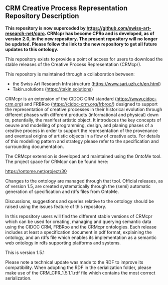 ## CRM Creative Process Representation Repository Description ##

__This repository is now superceded by https://github.com/swiss-art-research-net/cpro. CRMcpr has become CPRo and is developed, as of version 2.0, in the new repository. The present repository will no longer be updated. Please follow the link to the new repository to get all future updates to this ontology.__

This repository exists to provide a point of access for users to download the stable releases of the Creative Process Representation (CRMcpr).

This repository is maintained through a collaboration between:

- the Swiss Art Research Infrastructure (https://www.sari.uzh.ch/en.html)
- Takin.solutions (https://takin.solutions)

CRMcpr is an extension of the CIDOC CRM standard (https://www.cidoc-crm.org) and FRBRoo (https://cidoc-crm.org/frbroo/) designed to support the representation of creative processes in their historical evolution through different phases with different products (informational and physical) down to, potentially, the manifest artistic object. It introduces the key concepts of oeuvre and modelling of programming, design, and planing phases of a creative process in order to support the representation of the provenance and eventual origins of artistic objects in a flow of creative acts. For details of this modelling pattern and strategy please refer to the specification and surrounding documentation.

The CRMcpr extension is developed and maintained using the OntoMe tool. The project space for CRMcpr can be found here:

https://ontome.net/project/30

Changes to the ontology are managed through that tool. Official releases, as of version 1.5, are created systematically through the (semi) automatic generation of specification and rdfs files from OntoMe.

Discussions, suggestions and queries relative to the ontology should be raised using the issues feature of this repository.

In this repository users will find the different stable versions of CRMcpr which can be used for creating, managing and querying semantic data using the CIDOC CRM, FRBRoo and the CRMcpr ontologies. Each release includes at least a specification document in pdf format, explaining the ontology, and an rdfs file which enables its implementation as a semantic web ontology in rdfs supporting platforms and systems.

This is version 1.5.1

Please note a technical update was made to the RDF to improve its compatibility. When adopting the RDF in the serialization folder, please make use of the CRM_CPR_1.5.1.1.rdf file which contains the most correct serialization.